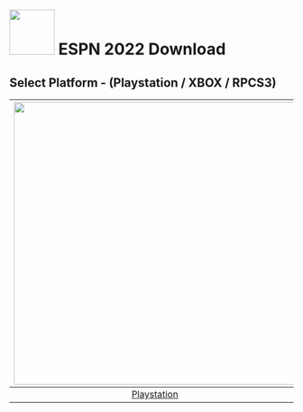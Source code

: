 # <img width="80" src="https://github.com/dylanhale/ScorebugMods/blob/main/assets/images/ESPN20-22.png"> ESPN 2022 Download

## Select Platform - (Playstation / XBOX / RPCS3)

| <img width="500" src="https://github.com/dylanhale/ScorebugMods/blob/main/assets/images/Playstation.png"> | <img width="500" src="https://github.com/dylanhale/ScorebugMods/blob/main/assets/images/Xbox.png"> | <img width="500" src="https://github.com/dylanhale/ScorebugMods/blob/main/assets/images/RPCS3.png"> |
| :---:|:---:|:---:|
| <a href="https://www.mediafire.com/file/kuhk6jfo83ubx32/ESPN22-PSButtons.rar/file" target="_blank">Playstation</a> | <a href="https://www.mediafire.com/file/2bcmkkle5u48dm5/qkl_fe2ig.ast/file" target="_blank">XBOX - Beta</a> | [RPCS3](https://github.com/dylanhale/ScorebugMods/blob/main/Scorebugs/ESPN%202022/RPCS3/index.md) |


